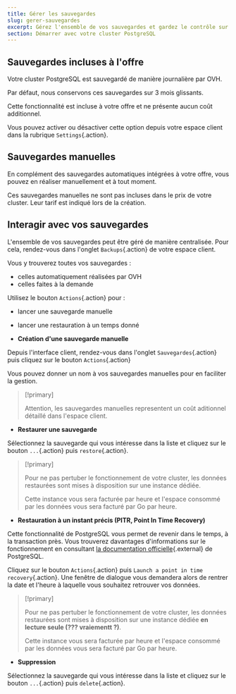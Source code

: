 ```yaml
---
title: Gérer les sauvegardes
slug: gerer-sauvegardes
excerpt: Gérez l'ensemble de vos sauvegardes et gardez le contrôle sur vos données avec l'interface client
section: Démarrer avec votre cluster PostgreSQL
---
```


## Sauvegardes incluses à l'offre
Votre cluster PostgreSQL est sauvegardé de manière journalière par OVH.

Par défaut, nous conservons ces sauvegardes sur 3 mois glissants.

Cette fonctionnalité est incluse à votre offre et ne présente aucun coût additionnel.

Vous pouvez activer ou désactiver cette option depuis votre espace client dans la rubrique `Settings`{.action}.

## Sauvegardes manuelles

En complément des sauvegardes automatiques intégrées à votre offre, vous pouvez en réaliser manuellement et à tout moment.

Ces sauvegardes manuelles ne sont pas incluses dans le prix de votre cluster. Leur tarif est indiqué lors de la création.


## Interagir avec vos sauvegardes
L'ensemble de vos sauvegardes peut être géré de manière centralisée. Pour cela, rendez-vous dans l'onglet `Backups`{.action} de votre espace client.

Vous y trouverez toutes vos sauvegardes :

- celles automatiquement réalisées par OVH
- celles faites à la demande

Utilisez le bouton `Actions`{.action} pour :

- lancer une sauvegarde manuelle
- lancer une restauration à un temps donné


- **Création d'une sauvegarde manuelle**

Depuis l'interface client, rendez-vous dans l'onglet `Sauvegardes`{.action} puis cliquez sur le bouton `Actions`{.action}

Vous pouvez donner un nom à vos sauvegardes manuelles pour en faciliter la gestion.

> [!primary]
>
> Attention, les sauvegardes manuelles representent un coût aditionnel détaillé dans l'espace client.
>

- **Restaurer une sauvegarde**

Sélectionnez la sauvegarde qui vous intéresse dans la liste et cliquez sur le bouton `...`{.action} puis `restore`{.action}.

> [!primary]
>
> Pour ne pas pertuber le fonctionnement de votre cluster, les données restaurées sont mises à disposition sur une instance dédiée.
>
> Cette instance vous sera facturée par heure et l'espace consommé par les données vous sera facturé par Go par heure.
>

- **Restauration à un instant précis (PITR, Point In Time Recovery)**

Cette fonctionnalité de PostgreSQL vous permet de revenir dans le temps, à la transaction près. Vous trouverez davantages d'informations sur le fonctionnement en consultant [la documentation officielle](https://docs.postgresql.fr/10/continuous-archiving.html){.external} de PostgreSQL.

Cliquez sur le bouton `Actions`{.action} puis `Launch a point in time recovery`{.action}. Une fenêtre de dialogue vous demandera alors de rentrer la date et l'heure à laquelle vous souhaitez retrouver vos données.

> [!primary]
>
> Pour ne pas pertuber le fonctionnement de votre cluster, les données restaurées sont mises à disposition sur une instance dédiée **en lecture seule (??? vraiementt ?)**.
>
> Cette instance vous sera facturée par heure et l'espace consommé par les données vous sera facturé par Go par heure.
>


- **Suppression**

Sélectionnez la sauvegarde qui vous intéresse dans la liste et cliquez sur le bouton `...`{.action} puis `delete`{.action}.
